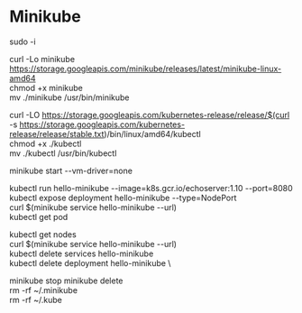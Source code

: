 # Minikube
sudo -i

curl -Lo minikube https://storage.googleapis.com/minikube/releases/latest/minikube-linux-amd64 \
chmod +x minikube \
mv ./minikube /usr/bin/minikube 


curl -LO https://storage.googleapis.com/kubernetes-release/release/$(curl -s https://storage.googleapis.com/kubernetes-release/release/stable.txt)/bin/linux/amd64/kubectl \
chmod +x ./kubectl \
mv ./kubectl /usr/bin/kubectl 


minikube start --vm-driver=none 

kubectl run hello-minikube --image=k8s.gcr.io/echoserver:1.10 --port=8080 \
kubectl expose deployment hello-minikube --type=NodePort \
curl $(minikube service hello-minikube --url) \
kubectl get pod 

kubectl get nodes \
curl $(minikube service hello-minikube --url) \
kubectl delete services hello-minikube \
kubectl delete deployment hello-minikube \

minikube stop 
minikube delete \
rm -rf ~/.minikube \
rm -rf ~/.kube
